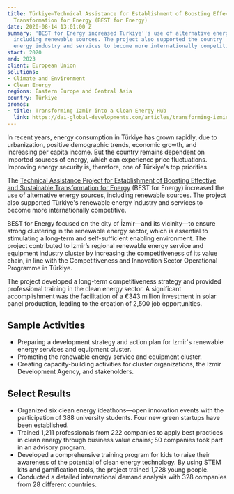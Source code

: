 ```yaml
---
title: Türkiye—Technical Assistance for Establishment of Boosting Effective and Sustainable
  Transformation for Energy (BEST for Energy)
date: 2020-08-14 13:01:00 Z
summary: 'BEST for Energy increased Türkiye''s use of alternative energy sources,
  including renewable sources. The project also supported the country''s renewable
  energy industry and services to become more internationally competitive. '
start: 2020
end: 2023
client: European Union
solutions:
- Climate and Environment
- Clean Energy
regions: Eastern Europe and Central Asia
country: Türkiye
promos:
- title: Transforming Izmir into a Clean Energy Hub
  link: https://dai-global-developments.com/articles/transforming-izmir-into-a-clean-energy-hub/
---
```


In recent years, energy consumption in Türkiye has grown rapidly, due to urbanization, positive demographic trends, economic growth, and increasing per capita income. But the country remains dependent on imported sources of energy, which can experience price fluctuations. Improving energy security is, therefore, one of Türkiye's top priorities. 

The [Technical Assistance Project for Establishment of Boosting Effective and Sustainable Transformation for Energy](https://www.bestforenergy.org/homepage) (BEST for Energy) increased the use of alternative energy sources, including renewable sources. The project also supported Türkiye's renewable energy industry and services to become more internationally competitive. 

BEST for Energy focused on the city of İzmir—and its vicinity—to ensure strong clustering in the renewable energy sector, which is essential to stimulating a long-term and self-sufficient enabling environment. The project contributed to İzmir’s regional renewable energy service and equipment industry cluster by increasing the competitiveness of its value chain, in line with the Competitiveness and Innovation Sector Operational Programme in Türkiye. 

The project developed a long-term competitiveness strategy and provided professional training in the clean energy sector. A significant accomplishment was the facilitation of a €343 million investment in solar panel production, leading to the creation of 2,500 job opportunities.

## Sample Activities

* Preparing a development strategy and action plan for Izmir's renewable energy services and equipment cluster.
* Promoting the renewable energy service and equipment cluster.
* Creating capacity-building activities for cluster organizations, the Izmir Development Agency, and stakeholders. 

## Select Results

* Organized six clean energy ideathons—open innovation events with the participation of 388 university students. Four new green startups have been established. 
* Trained 1,211 professionals from 222 companies to apply best practices in clean energy through business value chains; 50 companies took part in an advisory program. 
* Developed a comprehensive training program for kids to raise their awareness of the potential of clean energy technology. By using STEM kits and gamification tools, the project trained 1,728 young people.
* Conducted a detailed international demand analysis with 328 companies from 28 different countries.